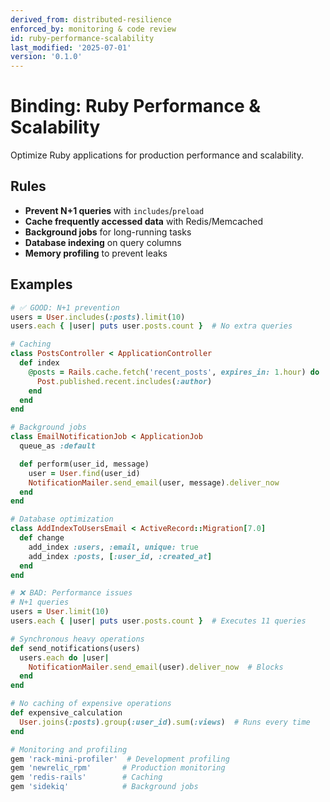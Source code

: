 ```yaml
---
derived_from: distributed-resilience
enforced_by: monitoring & code review
id: ruby-performance-scalability
last_modified: '2025-07-01'
version: '0.1.0'
---
```

# Binding: Ruby Performance & Scalability

Optimize Ruby applications for production performance and scalability.

## Rules

- **Prevent N+1 queries** with `includes`/`preload`
- **Cache frequently accessed data** with Redis/Memcached
- **Background jobs** for long-running tasks
- **Database indexing** on query columns
- **Memory profiling** to prevent leaks

## Examples

```ruby
# ✅ GOOD: N+1 prevention
users = User.includes(:posts).limit(10)
users.each { |user| puts user.posts.count }  # No extra queries

# Caching
class PostsController < ApplicationController
  def index
    @posts = Rails.cache.fetch('recent_posts', expires_in: 1.hour) do
      Post.published.recent.includes(:author)
    end
  end
end

# Background jobs
class EmailNotificationJob < ApplicationJob
  queue_as :default

  def perform(user_id, message)
    user = User.find(user_id)
    NotificationMailer.send_email(user, message).deliver_now
  end
end

# Database optimization
class AddIndexToUsersEmail < ActiveRecord::Migration[7.0]
  def change
    add_index :users, :email, unique: true
    add_index :posts, [:user_id, :created_at]
  end
end
```

```ruby
# ❌ BAD: Performance issues
# N+1 queries
users = User.limit(10)
users.each { |user| puts user.posts.count }  # Executes 11 queries

# Synchronous heavy operations
def send_notifications(users)
  users.each do |user|
    NotificationMailer.send_email(user).deliver_now  # Blocks
  end
end

# No caching of expensive operations
def expensive_calculation
  User.joins(:posts).group(:user_id).sum(:views)  # Runs every time
end
```

```ruby
# Monitoring and profiling
gem 'rack-mini-profiler'  # Development profiling
gem 'newrelic_rpm'       # Production monitoring
gem 'redis-rails'        # Caching
gem 'sidekiq'            # Background jobs
```
